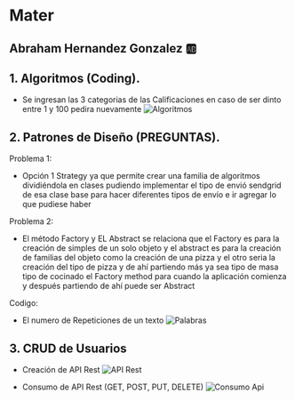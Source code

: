 # Mater
## Abraham Hernandez Gonzalez :ab:

## 1. Algoritmos (Coding).

- Se ingresan las 3 categorias de las Calificaciones en caso de ser dinto entre 1 y 100 pedira nuevamente 
![Algoritmos](https://user-images.githubusercontent.com/118013279/209065749-7a0d9e70-b48f-481c-a939-6dd133840b67.png)

## 2. Patrones de Diseño (PREGUNTAS).
Problema 1:
- Opción 1 
Strategy ya que permite crear una familia de algoritmos dividiéndola en clases pudiendo implementar el tipo de envió sendgrid de esa clase base para hacer diferentes tipos de envío e ir agregar lo que pudiese haber

Problema 2:
- El método Factory y EL Abstract se relaciona que el Factory es para la creación de simples de un solo objeto y el abstract es para la creación de familias del objeto
como la creación de una pizza y el otro seria la creación del tipo de pizza y de ahí partiendo más ya sea tipo de masa tipo de cocinado el Factory method para cuando la aplicación comienza y después partiendo de ahí puede ser Abstract

Codigo:
- El numero de Repeticiones de un texto 
![Palabras](https://user-images.githubusercontent.com/118013279/209067572-ef37335b-a525-4a14-87e5-bc7c0e324cd5.png)

## 3. CRUD de Usuarios

- Creación de API Rest 
![API Rest](https://user-images.githubusercontent.com/118013279/209067849-3e76df33-0db7-4eb6-83f2-48d02f3b16da.png)

- Consumo de API Rest (GET, POST, PUT, DELETE)
![Consumo Api](https://user-images.githubusercontent.com/118013279/209068089-59b0b9e7-9edc-4d24-aad1-372b2364b95b.png)

